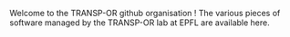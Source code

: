 Welcome to the TRANSP-OR github organisation ! The various pieces of software managed by the TRANSP-OR lab at EPFL are available here.
